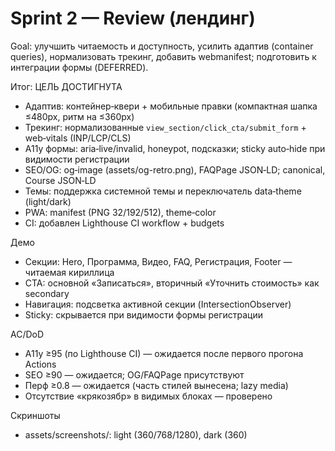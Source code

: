 ﻿# Sprint 2 — Review (лендинг)

Goal: улучшить читаемость и доступность, усилить адаптив (container queries), нормализовать трекинг, добавить webmanifest; подготовить к интеграции формы (DEFERRED).

Итог: ЦЕЛЬ ДОСТИГНУТА
- Адаптив: контейнер‑квери + мобильные правки (компактная шапка ≤480px, ритм на ≤360px)
- Трекинг: нормализованные `view_section/click_cta/submit_form` + web‑vitals (INP/LCP/CLS)
- A11y формы: aria‑live/invalid, honeypot, подсказки; sticky auto‑hide при видимости регистрации
- SEO/OG: og‑image (assets/og-retro.png), FAQPage JSON‑LD; canonical, Course JSON‑LD
- Темы: поддержка системной темы и переключатель data‑theme (light/dark)
- PWA: manifest (PNG 32/192/512), theme‑color
- CI: добавлен Lighthouse CI workflow + budgets

Демо
- Секции: Hero, Программа, Видео, FAQ, Регистрация, Footer — читаемая кириллица
- CTA: основной «Записаться», вторичный «Уточнить стоимость» как secondary
- Навигация: подсветка активной секции (IntersectionObserver)
- Sticky: скрывается при видимости формы регистрации

AC/DoD
- A11y ≥95 (по Lighthouse CI) — ожидается после первого прогона Actions
- SEO ≥90 — ожидается; OG/FAQPage присутствуют
- Перф ≥0.8 — ожидается (часть стилей вынесена; lazy media)
- Отсутствие «крякозябр» в видимых блоках — проверено

Скриншоты
- assets/screenshots/: light (360/768/1280), dark (360)
